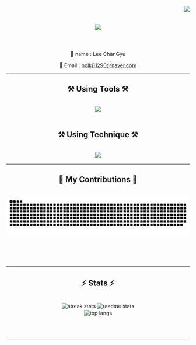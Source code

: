 <img align="right" src="https://visitor-badge.laobi.icu/badge?page_id=c9yu.c9yu" />

<h1 align="center">
    <img src="https://readme-typing-svg.herokuapp.com/?font=Righteous&size=35&center=true&vCenter=true&width=500&height=70&duration=4000&lines=Hi+There!+👋;" />
</h1>

<br/>

<div align="center">
 
 🔭 name : Lee ChanGyu
 
 🌱 Email : polkj11290@naver.com

 <hr/>
 
<h2 align="center">⚒️ Using Tools ⚒️</h2>
<br/>
<div align="center">
    <img src="https://skillicons.dev/icons?i=html,css,visualstudio,vscode,github" />
</div>

<br/>

<h2 align="center">⚒️ Using Technique ⚒️</h2>
<br/>
<div align="center">
    <img src="https://skillicons.dev/icons?i=python,c,cpp,cs,mysql" /><br>
</div>

<hr/>

<div align="center">
  <h2>🐍 My Contributions 🐍</h2>
  <br>
  <img src="https://raw.githubusercontent.com/Platane/snk/output/github-contribution-grid-snake.svg" />
  
  <br/><br/><br/>
</div>

<hr/>

<h2 align="center">⚡ Stats ⚡</h2>
<br>
<div align=center>
  <img width=390 src="https://github-readme-streak-stats-c9yu.c9yu.app/?user=c9yu&count_private=true&theme=react&border_radius=10" alt="streak stats"/>
  <img width=390 src="https://github-readme-stats-c9yu.vercel.app/api?username=c9yu&count_private=true&show_icons=true&theme=react&rank_icon=github&border_radius=10" alt="readme stats" />
  <br/>
  <img width=325 align="center" src="https://github-readme-stats-c9yu.vercel.app/api/top-langs/?username=c9yu&hide=HTML&langs_count=8&layout=compact&theme=react&border_radius=10&size_weight=0.5&count_weight=0.5&exclude_repo=github-readme-stats" alt="top langs" />
</div>

<br/><br/>

<hr/>

<br/>
